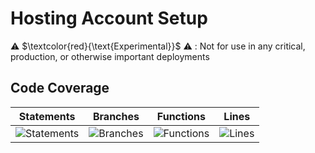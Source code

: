 
# Hosting Account Setup

⚠️ $\textcolor{red}{\text{Experimental}}$ ⚠️ : Not for use in any critical, production, or otherwise important deployments

## Code Coverage

| Statements                  | Branches                | Functions                 | Lines             |
| --------------------------- | ----------------------- | ------------------------- | ----------------- |
| ![Statements](https://img.shields.io/badge/statements-93.97%25-brightgreen.svg?style=flat) | ![Branches](https://img.shields.io/badge/branches-91.36%25-brightgreen.svg?style=flat) | ![Functions](https://img.shields.io/badge/functions-94.79%25-brightgreen.svg?style=flat) | ![Lines](https://img.shields.io/badge/lines-93.9%25-brightgreen.svg?style=flat) |

